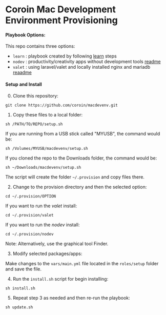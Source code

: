 # Coroin Mac Development Environment Provisioning

#### Playbook Options:

This repo contains three options:

- `learn` : playbook created by following [learn](learn/readme.md) steps
- `nodev` : productivity/creativity apps without development tools [readme](nodev/readme.md)
- `valet` : using laravel/valet and locally installed nginx and mariadb [reaadme](valet/readme.md)

#### Setup and Install

0. Clone this repository:

`git clone https://github.com/coroin/macdevenv.git`

1. Copy these files to a local folder:

`sh /PATH/TO/REPO/setup.sh`

If you are running from a USB stick called "MYUSB", the command would be:

`sh /Volumes/MYUSB/macdevenv/setup.sh`

If you cloned the repo to the Downloads folder, the command would be:

`sh ~/Downloads/macdevenv/setup.sh`

The script will create the folder `~/.provision` and copy files there.

2. Change to the provision directory and then the selected option:

`cd ~/.provision/OPTION`

If you want to run the *valet* install:

`cd ~/.provision/valet`

If you want to run the *nodev* install:

`cd ~/.provision/nodev`

Note: Alternatively, use the graphical tool Finder.

3.  Modify selected packages/apps:

Make changes to the `vars/main.yml` file located in the `roles/setup` folder and save the file.

4. Run the `install.sh` script for begin installing:

`sh install.sh`

5. Repeat step 3 as needed and then re-run the playbook:

`sh update.sh`